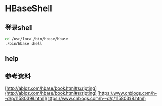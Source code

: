 # HBaseShell

## 登录shell

```bash
cd /usr/local/bin/hbase/hbase
./bin/hbase shell
```

## help

## 参考资料

[http://abloz.com/hbase/book.html#scripting](http://abloz.com/hbase/book.html#scripting) [https://www.cnblogs.com/h--d/p/11580398.html](https://www.cnblogs.com/h--d/p/11580398.html)
